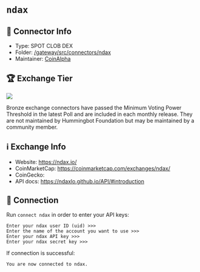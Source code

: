 # `ndax`

## 📁 Connector Info

* Type: SPOT CLOB DEX
* Folder: [/gateway/src/connectors/ndax](https://github.com/hummingbot/hummingbot/tree/master/hummingbot/connector/exchange/ndax)
* Maintainer: [CoinAlpha](https://coinalpha.com)

## 🏆 Exchange Tier

![](https://img.shields.io/static/v1?label=Hummingbot&message=BRONZE&color=green)

Bronze exchange connectors have passed the Minimum Voting Power Threshold in the latest Poll and are included in each monthly release. They are not maintained by Hummingbot Foundation but may be maintained by a community member.

## ℹ️ Exchange Info

* Website: <https://ndax.io/>
* CoinMarketCap: <https://coinmarketcap.com/exchanges/ndax/>
* CoinGecko:
* API docs: <https://ndaxlo.github.io/API/#introduction>

## 🔑 Connection

Run `connect ndax` in order to enter your API keys:

```
Enter your ndax user ID (uid) >>>
Enter the name of the account you want to use >>>
Enter your ndax API key >>>
Enter your ndax secret key >>>
```

If connection is successful:

```
You are now connected to ndax.
```

